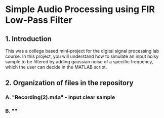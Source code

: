 # Simple Audio Processing using FIR Low-Pass Filter

## 1. Introduction
This was a college based mini-project for the digital signal processing lab course.
In this project, you will understand how to simulate an input noisy sample to be filtered by adding gaussian noise of a specific frequency, which the user can decide in the MATLAB script.

## 2. Organization of files in the repository
### A. "Recording(2).m4a" - Input clear sample
### B. ""
